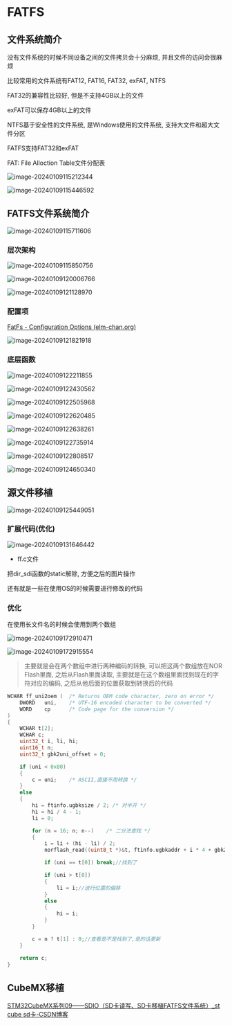 # FATFS

## 文件系统简介

没有文件系统的时候不同设备之间的文件拷贝会十分麻烦, 并且文件的访问会很麻烦

比较常用的文件系统有FAT12, FAT16, FAT32, exFAT, NTFS

FAT32的兼容性比较好, 但是不支持4GB以上的文件

exFAT可以保存4GB以上的文件

NTFS基于安全性的文件系统, 是Windows使用的文件系统, 支持大文件和超大文件分区

FATFS支持FAT32和exFAT

FAT: File Alloction Table文件分配表

![image-20240109115212344](https://picture-01-1316374204.cos.ap-beijing.myqcloud.com/image/202401091152455.png)

![image-20240109115446592](https://picture-01-1316374204.cos.ap-beijing.myqcloud.com/image/202401091154757.png)

## FATFS文件系统简介

![image-20240109115711606](https://picture-01-1316374204.cos.ap-beijing.myqcloud.com/image/202401091157669.png)

### 层次架构

![image-20240109115850756](https://picture-01-1316374204.cos.ap-beijing.myqcloud.com/image/202401091158830.png)

![image-20240109120006766](https://picture-01-1316374204.cos.ap-beijing.myqcloud.com/image/202401091200860.png)

![image-20240109121128970](https://picture-01-1316374204.cos.ap-beijing.myqcloud.com/image/202401091211050.png)

### 配置项

[FatFs - Configuration Options (elm-chan.org)](http://elm-chan.org/fsw/ff/doc/config.html)

![image-20240109121821918](https://picture-01-1316374204.cos.ap-beijing.myqcloud.com/image/202401091218001.png)

### 底层函数

![image-20240109122211855](https://picture-01-1316374204.cos.ap-beijing.myqcloud.com/image/202401091222001.png)

![image-20240109122430562](https://picture-01-1316374204.cos.ap-beijing.myqcloud.com/image/202401091224636.png)

![image-20240109122505968](https://picture-01-1316374204.cos.ap-beijing.myqcloud.com/image/202401091225049.png)

![image-20240109122620485](https://picture-01-1316374204.cos.ap-beijing.myqcloud.com/image/202401091226554.png)

![image-20240109122638261](https://picture-01-1316374204.cos.ap-beijing.myqcloud.com/image/202401091226325.png)

![image-20240109122735914](https://picture-01-1316374204.cos.ap-beijing.myqcloud.com/image/202401091227982.png)

![image-20240109122808517](https://picture-01-1316374204.cos.ap-beijing.myqcloud.com/image/202401091228582.png)

![image-20240109124650340](https://picture-01-1316374204.cos.ap-beijing.myqcloud.com/image/202401091246440.png)

## 源文件移植

![image-20240109125449051](https://picture-01-1316374204.cos.ap-beijing.myqcloud.com/image/202401091254141.png)

### 扩展代码(优化)

![image-20240109131646442](https://picture-01-1316374204.cos.ap-beijing.myqcloud.com/image/202401091316524.png)

+ ff.c文件

把dir_sdi函数的static解除, 方便之后的图片操作

还有就是一些在使用OS的时候需要进行修改的代码

### 优化

在使用长文件名的时候会使用到两个数组

![image-20240109172910471](https://picture-01-1316374204.cos.ap-beijing.myqcloud.com/image/202401091729509.png)

![image-20240109172915554](https://picture-01-1316374204.cos.ap-beijing.myqcloud.com/image/202401091729672.png)

> 主要就是会在两个数组中进行两种编码的转换, 可以把这两个数组放在NOR Flash里面, 之后从Flash里面读取, 主要就是在这个数组里面找到现在的字符对应的编码, 之后从他后面的位置获取到转换后的代码

```c
WCHAR ff_uni2oem (  /* Returns OEM code character, zero on error */
    DWORD   uni,    /* UTF-16 encoded character to be converted */
    WORD    cp      /* Code page for the conversion */
)
{
    WCHAR t[2];
    WCHAR c;
    uint32_t i, li, hi;
    uint16_t n;
    uint32_t gbk2uni_offset = 0;

    if (uni < 0x80)
    {
        c = uni;    /* ASCII,直接不用转换 */
    }
    else
    {
        hi = ftinfo.ugbksize / 2; /* 对半开 */
        hi = hi / 4 - 1;
        li = 0;

        for (n = 16; n; n--)    /* 二分法查找 */
        {
            i = li + (hi - li) / 2;
            norflash_read((uint8_t *)&t, ftinfo.ugbkaddr + i * 4 + gbk2uni_offset, 4);  /* 读出4个字节 */

            if (uni == t[0]) break;//找到了

            if (uni > t[0])
            {
                li = i;//进行位置的偏移
            }
            else
            {
                hi = i;
            }
        }

        c = n ? t[1] : 0;//查看是不是找到了,是的话更新
    }

    return c;
}
```



## CubeMX移植

[STM32CubeMX系列09——SDIO（SD卡读写、SD卡移植FATFS文件系统）_st cube sd卡-CSDN博客](https://blog.csdn.net/weixin_46253745/article/details/127865071)



